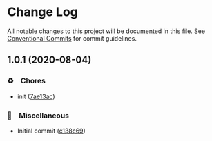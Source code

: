 # Change Log

All notable changes to this project will be documented in this file.
See [Conventional Commits](https://conventionalcommits.org) for commit guidelines.

## 1.0.1 (2020-08-04)


### ♻️　Chores

* init ([7ae13ac](https://github.com/bluelovers/ws-moment/commit/7ae13ac1d6c2d8e50acc74765ff2cbef40ab4477))


### 🔖　Miscellaneous

* Initial commit ([c138c69](https://github.com/bluelovers/ws-moment/commit/c138c698d8f902c7be7e1c491817635be8cf7329))

